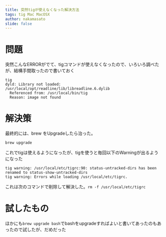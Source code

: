 ```yaml
---
title: 突然tigが使えなくなった解決方法
tags: tig Mac MacOSX
author: nakamasato
slide: false
---
```


# 問題
突然こんなERRORがでて、tigコマンドが使えなくなったので、いろいろ調べたが、結構手間取ったので書いておく

```
tig
dyld: Library not loaded: /usr/local/opt/readline/lib/libreadline.6.dylib
  Referenced from: /usr/local/bin/tig
  Reason: image not found
```


# 解決策

最終的には、brew をUpgradeしたら治った。

```
brew upgrade
```

これでtigは使えるようになったが、tigを使うと毎回以下のWarningが出るようになった

```
tig warning: /usr/local/etc/tigrc:90: status-untracked-dirs has been renamed to status-show-untracked-dirs
tig warning: Errors while loading /usr/local/etc/tigrc.
```

これは次のコマンドで削除して解決した。`rm -f /usr/local/etc/tigrc`

# 試したもの

ほかにも`brew upgrade bash`でbashをupgradeすればよいと書いてあったのもあったので試したが、だめだった

